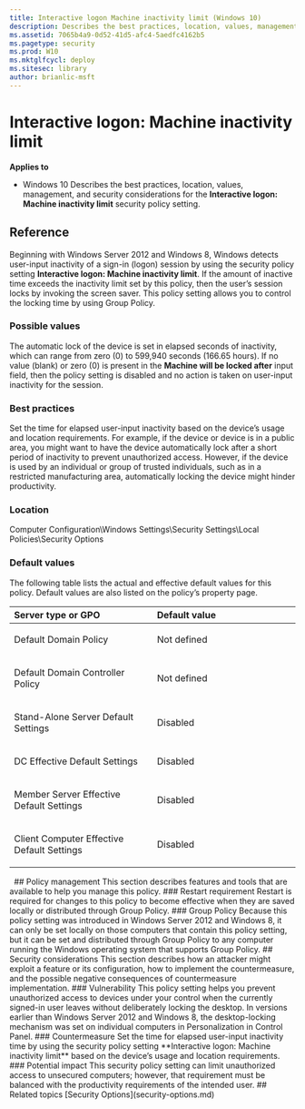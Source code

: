 ```yaml
---
title: Interactive logon Machine inactivity limit (Windows 10)
description: Describes the best practices, location, values, management, and security considerations for the Interactive logon Machine inactivity limit security policy setting.
ms.assetid: 7065b4a9-0d52-41d5-afc4-5aedfc4162b5
ms.pagetype: security
ms.prod: W10
ms.mktglfcycl: deploy
ms.sitesec: library
author: brianlic-msft
---
```

# Interactive logon: Machine inactivity limit
**Applies to**
-   Windows 10
Describes the best practices, location, values, management, and security considerations for the **Interactive logon: Machine inactivity limit** security policy setting.
## Reference
Beginning with Windows Server 2012 and Windows 8, Windows detects user-input inactivity of a sign-in (logon) session by using the security policy setting **Interactive logon: Machine inactivity limit**. If the amount of inactive time exceeds the inactivity limit set by this policy, then the user’s session locks by invoking the screen saver. This policy setting allows you to control the locking time by using Group Policy.
### Possible values
The automatic lock of the device is set in elapsed seconds of inactivity, which can range from zero (0) to 599,940 seconds (166.65 hours).
If no value (blank) or zero (0) is present in the **Machine will be locked after** input field, then the policy setting is disabled and no action is taken on user-input inactivity for the session.
### Best practices
Set the time for elapsed user-input inactivity based on the device’s usage and location requirements. For example, if the device or device is in a public area, you might want to have the device automatically lock after a short period of inactivity to prevent unauthorized access. However, if the device is used by an individual or group of trusted individuals, such as in a restricted manufacturing area, automatically locking the device might hinder productivity.
### Location
Computer Configuration\\Windows Settings\\Security Settings\\Local Policies\\Security Options
### Default values
The following table lists the actual and effective default values for this policy. Default values are also listed on the policy’s property page.
<table>
<colgroup>
<col width="50%" />
<col width="50%" />
</colgroup>
<thead>
<tr class="header">
<th align="left">Server type or GPO</th>
<th align="left">Default value</th>
</tr>
</thead>
<tbody>
<tr class="odd">
<td align="left"><p>Default Domain Policy</p></td>
<td align="left"><p>Not defined</p></td>
</tr>
<tr class="even">
<td align="left"><p>Default Domain Controller Policy</p></td>
<td align="left"><p>Not defined</p></td>
</tr>
<tr class="odd">
<td align="left"><p>Stand-Alone Server Default Settings</p></td>
<td align="left"><p>Disabled</p></td>
</tr>
<tr class="even">
<td align="left"><p>DC Effective Default Settings</p></td>
<td align="left"><p>Disabled</p></td>
</tr>
<tr class="odd">
<td align="left"><p>Member Server Effective Default Settings</p></td>
<td align="left"><p>Disabled</p></td>
</tr>
<tr class="even">
<td align="left"><p>Client Computer Effective Default Settings</p></td>
<td align="left"><p>Disabled</p></td>
</tr>
</tbody>
</table>
 
## Policy management
This section describes features and tools that are available to help you manage this policy.
### Restart requirement
Restart is required for changes to this policy to become effective when they are saved locally or distributed through Group Policy.
### Group Policy
Because this policy setting was introduced in Windows Server 2012 and Windows 8, it can only be set locally on those computers that contain this policy setting, but it can be set and distributed through Group Policy to any computer running the Windows operating system that supports Group Policy.
## Security considerations
This section describes how an attacker might exploit a feature or its configuration, how to implement the countermeasure, and the possible negative consequences of countermeasure implementation.
### Vulnerability
This policy setting helps you prevent unauthorized access to devices under your control when the currently signed-in user leaves without deliberately locking the desktop. In versions earlier than Windows Server 2012 and Windows 8, the desktop-locking mechanism was set on individual computers in Personalization in Control Panel.
### Countermeasure
Set the time for elapsed user-input inactivity time by using the security policy setting **Interactive logon: Machine inactivity limit** based on the device’s usage and location requirements.
### Potential impact
This security policy setting can limit unauthorized access to unsecured computers; however, that requirement must be balanced with the productivity requirements of the intended user.
## Related topics
[Security Options](security-options.md)
 
 
